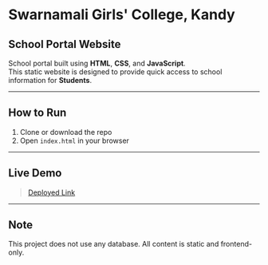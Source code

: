 # Swarnamali Girls' College, Kandy

## School Portal Website

School portal built using **HTML**, **CSS**, and **JavaScript**.  
This static website is designed to provide quick access to school information for **Students**.

---

## How to Run

1. Clone or download the repo
2. Open `index.html` in your browser  
   
---

## Live Demo

> [Deployed Link](https://swarnamaligck.netlify.app/) 

---

## Note

This project does not use any database. All content is static and frontend-only.

